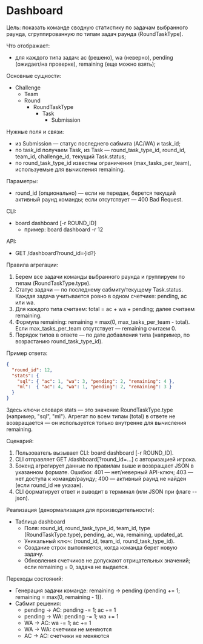 # Dashboard

Цель: показать команде сводную статистику по задачам выбранного раунда, сгруппированную по типам задач раунда (RoundTaskType).

Что отображает:
- для каждого типа задач: ac (решено), wa (неверно), pending (ожидает/на проверке), remaining (еще можно взять);

Основные сущности:
- Challenge
  - Team
  - Round
    - RoundTaskType
      - Task
        - Submission

Нужные поля и связи:
- из Submission — статус последнего сабмита (AC/WA) и task_id;
- по task_id получаем Task, из Task — round_task_type_id, round_id, team_id, challenge_id, текущий Task.status;
- по round_task_type_id известны ограничения (max_tasks_per_team), используемые для вычисления remaining.

Параметры:
- round_id (опционально) — если не передан, берется текущий активный раунд команды; если отсутствует — 400 Bad Request.

CLI:
- board dashboard [-r ROUND_ID]
  - пример: board dashboard -r 12

API:
- GET /dashboard?round_id={id?}

Правила агрегации:
1. Берем все задачи команды выбранного раунда и группируем по типам (RoundTaskType.type).
2. Статус задачи — по последнему сабмиту/текущему Task.status. Каждая задача учитывается ровно в одном счетчике: pending, ac или wa.
3. Для каждого типа считаем: total = ac + wa + pending; далее считаем remaining.
4. Формула remaining: remaining = max(0, max_tasks_per_team - total). Если max_tasks_per_team отсутствует — remaining считаем 0.
5. Порядок типов в ответе — по дате добавления типа (например, по возрастанию round_task_type_id).

Пример ответа:
```json
{
  "round_id": 12,
  "stats": {
    "sql": { "ac": 1, "wa": 3, "pending": 2, "remaining": 4 },
    "ml":  { "ac": 4, "wa": 1, "pending": 2, "remaining": 3 }
  }
}
```
Здесь ключи словаря stats — это значение RoundTaskType.type (например, "sql", "ml"). Агрегат по всем типам (total) в ответе не возвращается — он используется только внутренне для вычисления remaining.

Сценарий:
1. Пользователь вызывает CLI: board dashboard [-r ROUND_ID].
2. CLI отправляет GET /dashboard[?round_id=...] с авторизацией игрока.
3. Бэкенд агрегирует данные по правилам выше и возвращает JSON в указанном формате. Ошибки: 401 — нет/неверный API-ключ; 403 — нет доступа к команде/раунду; 400 — активный раунд не найден (если round_id не указан).
4. CLI форматирует ответ и выводит в терминал (или JSON при флаге --json).

Реализация (денормализация для производительности):
- Таблица dashboard 
  - Поля: round_id, round_task_type_id, team_id, type (RoundTaskType.type), pending, ac, wa, remaining, updated_at.
  - Уникальный ключ: (round_id, team_id, round_task_type_id).
  - Создание строк выполняется, когда команда берет новую задачу.
  - Обновления счетчиков не допускают отрицательных значений; если remaining = 0, задача не выдается.

Переходы состояний:
- Генерация задачи команде: remaining → pending (pending += 1; remaining = max(0, remaining - 1)).
- Сабмит решения:
  - pending → AC: pending -= 1; ac += 1
  - pending → WA: pending -= 1; wa += 1
  - WA → AC: wa -= 1; ac += 1
  - WA → WA: счетчики не меняются
  - AC -> AC: счетчики не меняются
